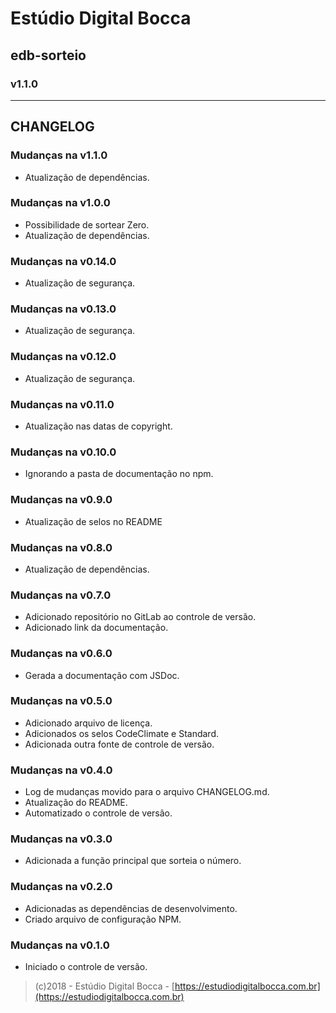 # Estúdio Digital Bocca

## edb-sorteio

### v1.1.0

---

## CHANGELOG

### Mudanças na v1.1.0

- Atualização de dependências.

### Mudanças na v1.0.0

- Possibilidade de sortear Zero.
- Atualização de dependências.

### Mudanças na v0.14.0

- Atualização de segurança.

### Mudanças na v0.13.0

- Atualização de segurança.

### Mudanças na v0.12.0

- Atualização de segurança.

### Mudanças na v0.11.0

- Atualização nas datas de copyright.

### Mudanças na v0.10.0

- Ignorando a pasta de documentação no npm.

### Mudanças na v0.9.0

- Atualização de selos no README

### Mudanças na v0.8.0

- Atualização de dependências.

### Mudanças na v0.7.0

- Adicionado repositório no GitLab ao controle de versão.
- Adicionado link da documentação.

### Mudanças na v0.6.0

- Gerada a documentação com JSDoc.

### Mudanças na v0.5.0

- Adicionado arquivo de licença.
- Adicionados os selos CodeClimate e Standard.
- Adicionada outra fonte de controle de versão.

### Mudanças na v0.4.0

- Log de mudanças movido para o arquivo CHANGELOG.md.
- Atualização do README.
- Automatizado o controle de versão.

### Mudanças na v0.3.0

- Adicionada a função principal que sorteia o número.

### Mudanças na v0.2.0

- Adicionadas as dependências de desenvolvimento.
- Criado arquivo de configuração NPM.

### Mudanças na v0.1.0

- Iniciado o controle de versão.

> (c)2018 - Estúdio Digital Bocca - [https://estudiodigitalbocca.com.br](https://estudiodigitalbocca.com.br)
